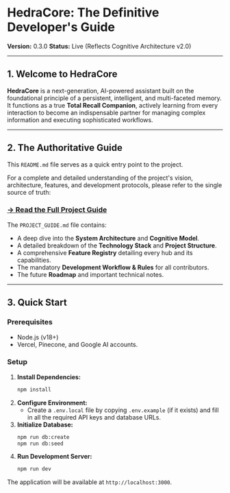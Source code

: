 # HedraCore: The Definitive Developer's Guide

**Version:** 0.3.0
**Status:** Live (Reflects Cognitive Architecture v2.0)

---

## 1. Welcome to HedraCore

**HedraCore** is a next-generation, AI-powered assistant built on the foundational principle of a persistent, intelligent, and multi-faceted memory. It functions as a true **Total Recall Companion**, actively learning from every interaction to become an indispensable partner for managing complex information and executing sophisticated workflows.

---

## 2. The Authoritative Guide

This `README.md` file serves as a quick entry point to the project.

For a complete and detailed understanding of the project's vision, architecture, features, and development protocols, please refer to the single source of truth:

### **[-> Read the Full Project Guide](./PROJECT_GUIDE.md)**

The `PROJECT_GUIDE.md` file contains:
-   A deep dive into the **System Architecture** and **Cognitive Model**.
-   A detailed breakdown of the **Technology Stack** and **Project Structure**.
-   A comprehensive **Feature Registry** detailing every hub and its capabilities.
-   The mandatory **Development Workflow & Rules** for all contributors.
-   The future **Roadmap** and important technical notes.

---

## 3. Quick Start

### Prerequisites
- Node.js (v18+)
- Vercel, Pinecone, and Google AI accounts.

### Setup
1.  **Install Dependencies:**
    ```bash
    npm install
    ```
2.  **Configure Environment:**
    - Create a `.env.local` file by copying `.env.example` (if it exists) and fill in all the required API keys and database URLs.
3.  **Initialize Database:**
    ```bash
    npm run db:create
    npm run db:seed
    ```
4.  **Run Development Server:**
    ```bash
    npm run dev
    ```

The application will be available at `http://localhost:3000`.